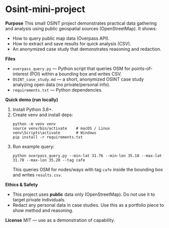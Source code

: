 # Osint-mini-project
**Purpose**
This small OSINT project demonstrates practical data gathering and analysis using public geospatial sources (OpenStreetMap). It shows:
- How to query public map data (Overpass API).
- How to extract and save results for quick analysis (CSV).
- An anonymized case study that demonstrates reasoning and redaction.

**Files**
- `overpass_query.py` — Python script that queries OSM for points-of-interest (POI) within a bounding box and writes CSV.
- `OSINT_case_study.md` — a short, anonymized OSINT case study analyzing open data (no private/personal info).
- `requirements.txt` — Python dependencies.

**Quick demo (run locally)**
1. Install Python 3.8+.
2. Create venv and install deps:
   ```
   python -m venv venv
   source venv/bin/activate    # macOS / Linux
   venv\Scripts\activate       # Windows
   pip install -r requirements.txt
   ```
3. Run example query:
   ```
   python overpass_query.py --min-lat 31.76 --min-lon 35.18 --max-lat 31.78 --max-lon 35.20 --tag cafe
   ```
   This queries OSM for nodes/ways with tag `cafe` inside the bounding box and writes `results.csv`.

**Ethics & Safety**
- This project uses **public** data only (OpenStreetMap). Do not use it to target private individuals.
- Redact any personal data in case studies. Use this as a portfolio piece to show method and reasoning.

**License**
MIT — use as a demonstration of capability.
